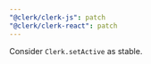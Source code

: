 ```yaml
---
"@clerk/clerk-js": patch
"@clerk/clerk-react": patch
---
```


Consider `Clerk.setActive` as stable.

